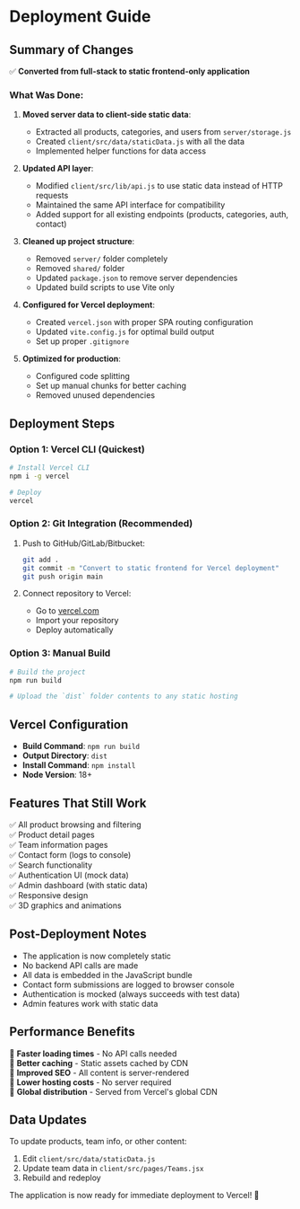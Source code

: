 # Deployment Guide

## Summary of Changes

✅ **Converted from full-stack to static frontend-only application**

### What Was Done:

1. **Moved server data to client-side static data**:
   - Extracted all products, categories, and users from `server/storage.js`
   - Created `client/src/data/staticData.js` with all the data
   - Implemented helper functions for data access

2. **Updated API layer**:
   - Modified `client/src/lib/api.js` to use static data instead of HTTP requests
   - Maintained the same API interface for compatibility
   - Added support for all existing endpoints (products, categories, auth, contact)

3. **Cleaned up project structure**:
   - Removed `server/` folder completely
   - Removed `shared/` folder
   - Updated `package.json` to remove server dependencies
   - Updated build scripts to use Vite only

4. **Configured for Vercel deployment**:
   - Created `vercel.json` with proper SPA routing configuration
   - Updated `vite.config.js` for optimal build output
   - Set up proper `.gitignore`

5. **Optimized for production**:
   - Configured code splitting
   - Set up manual chunks for better caching
   - Removed unused dependencies

## Deployment Steps

### Option 1: Vercel CLI (Quickest)

```bash
# Install Vercel CLI
npm i -g vercel

# Deploy
vercel
```

### Option 2: Git Integration (Recommended)

1. Push to GitHub/GitLab/Bitbucket:
   ```bash
   git add .
   git commit -m "Convert to static frontend for Vercel deployment"
   git push origin main
   ```

2. Connect repository to Vercel:
   - Go to [vercel.com](https://vercel.com)
   - Import your repository
   - Deploy automatically

### Option 3: Manual Build

```bash
# Build the project
npm run build

# Upload the `dist` folder contents to any static hosting
```

## Vercel Configuration

- **Build Command**: `npm run build`
- **Output Directory**: `dist`
- **Install Command**: `npm install`
- **Node Version**: 18+

## Features That Still Work

✅ All product browsing and filtering  
✅ Product detail pages  
✅ Team information pages  
✅ Contact form (logs to console)  
✅ Search functionality  
✅ Authentication UI (mock data)  
✅ Admin dashboard (with static data)  
✅ Responsive design  
✅ 3D graphics and animations  

## Post-Deployment Notes

- The application is now completely static
- No backend API calls are made
- All data is embedded in the JavaScript bundle
- Contact form submissions are logged to browser console
- Authentication is mocked (always succeeds with test data)
- Admin features work with static data

## Performance Benefits

🚀 **Faster loading times** - No API calls needed  
🚀 **Better caching** - Static assets cached by CDN  
🚀 **Improved SEO** - All content is server-rendered  
🚀 **Lower hosting costs** - No server required  
🚀 **Global distribution** - Served from Vercel's global CDN

## Data Updates

To update products, team info, or other content:
1. Edit `client/src/data/staticData.js`
2. Update team data in `client/src/pages/Teams.jsx`  
3. Rebuild and redeploy

The application is now ready for immediate deployment to Vercel! 🎉
